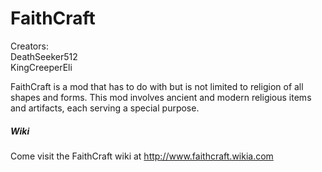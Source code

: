 FaithCraft
===========

Creators:  
DeathSeeker512  
KingCreeperEli

FaithCraft is a mod that has to do with but is not limited to religion of all shapes and forms. This mod involves ancient and modern religious items and artifacts, each serving a special purpose.

##### Wiki #####

Come visit the FaithCraft wiki at <a>http://www.faithcraft.wikia.com</a>
